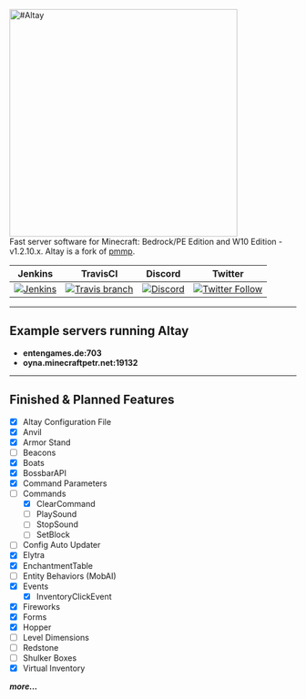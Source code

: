 <img src="https://i.hizliresim.com/6JPM7P.png" alt="#Altay" width=400px></img>              
Fast server software for Minecraft: Bedrock/PE Edition and W10 Edition - v1.2.10.x. Altay is a fork of [pmmp](https://github.com/pmmp/PocketMine-MP).      
       
| Jenkins | TravisCI | Discord | Twitter |
| :---: | :---: | :---: | :---: |
| [![Jenkins](https://img.shields.io/jenkins/s/http/turanic.io:8181/job/Altay.svg?style=flat-square&colorB=1C6BA0)](http://turanic.io:8181/job/Altay/) | [![Travis branch](https://img.shields.io/travis/TuranicTeam/Altay/master.svg?style=flat-square)](https://travis-ci.org/TuranicTeam/Altay) | [![Discord](https://img.shields.io/discord/357257013144715266.svg?style=flat-square&label=discord&colorB=7289da)](https://discord.gg/pAh3Bja) | [![Twitter Follow](https://img.shields.io/twitter/follow/TuranicTeam.svg?style=flat-square&logo=twitter&label=Follow)](https://twitter.com/TuranicTeam) |

-------------
Example servers running Altay
--------------------
- **entengames.de:703**
- **oyna.minecraftpetr.net:19132**
------------     
    
## Finished & Planned Features
 - [x] Altay Configuration File
 - [x] Anvil
 - [x] Armor Stand
 - [ ] Beacons
 - [x] Boats
 - [x] BossbarAPI
 - [x] Command Parameters
 - [ ] Commands
   - [x] ClearCommand
   - [ ] PlaySound
   - [ ] StopSound
   - [ ] SetBlock
 - [ ] Config Auto Updater
 - [x] Elytra
 - [x] EnchantmentTable
 - [ ] Entity Behaviors (MobAI)
 - [x] Events
    - [x] InventoryClickEvent
 - [x] Fireworks
 - [x] Forms
 - [x] Hopper
 - [ ] Level Dimensions
 - [ ] Redstone
 - [ ] Shulker Boxes
 - [x] Virtual Inventory
 
***more...***
